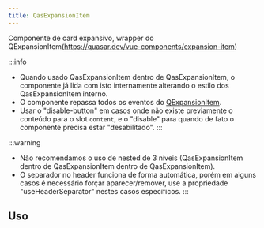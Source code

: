 ```yaml
---
title: QasExpansionItem
---
```


Componente de card expansivo, wrapper do QExpansionItem(https://quasar.dev/vue-components/expansion-item)

<doc-api file="expansion-item/QasExpansionItem" name="QasExpansionItem" />

:::info
- Quando usado QasExpansionItem dentro de QasExpansionItem, o componente já lida com isto internamente alterando o estilo dos QasExpansionItem interno.
- O componente repassa todos os eventos do [QExpansionItem](https://quasar.dev/vue-components/expansion-item#usage).
- Usar o "disable-button" em casos onde não existe previamente o conteúdo para o slot `content`, e o "disable" para quando de fato o componente precisa estar "desabilitado".
:::

:::warning
- Não recomendamos o uso de nested de 3 níveis (QasExpansionItem dentro de QasExpansionItem dentro de QasExpansionItem).
- O separador no header funciona de forma automática, porém em alguns casos é necessário forçar aparecer/remover, use a propriedade "useHeaderSeparator" nestes casos específicos.
:::

## Uso
<doc-example file="QasExpansionItem/Basic" title="Básico" />
<doc-example file="QasExpansionItem/WithMaxContentHeight" title="Com limite de altura no conteúdo" />
<doc-example file="QasExpansionItem/Slot" title="Slot" />
<doc-example file="QasExpansionItem/Nested" title="Nested" />
<doc-example file="QasExpansionItem/HeaderLeftSlot" title="HeaderLeftSlot" />
<doc-example file="QasExpansionItem/HeaderBottomSlot" title="HeaderBottomSlot" />
<doc-example file="QasExpansionItem/Error" title="Com erro" />
<doc-example file="QasExpansionItem/WithBox" title="Dentro de um QasBox" />
<doc-example file="QasExpansionItem/Disable" title="Desabilitado" />
<doc-example file="QasExpansionItem/Group" title="Agrupamento" />
